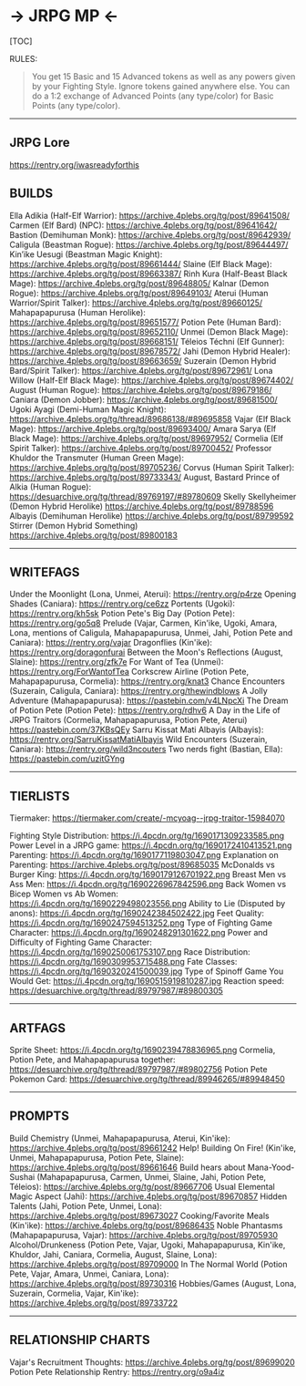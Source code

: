 # -> JRPG MP <-

[TOC]

RULES:
> You get 15 Basic and 15 Advanced tokens as well as any powers given by your Fighting Style.
> Ignore tokens gained anywhere else.
> You can do a 1:2 exchange of Advanced Points (any type/color) for Basic Points (any type/color).

***
## JRPG Lore
https://rentry.org/iwasreadyforthis

## BUILDS

Ella Adikia (Half-Elf Warrior): https://archive.4plebs.org/tg/post/89641508/
Carmen (Elf Bard) (NPC): https://archive.4plebs.org/tg/post/89641642/
Bastion (Demihuman Monk): https://archive.4plebs.org/tg/post/89642939/
Caligula (Beastman Rogue): https://archive.4plebs.org/tg/post/89644497/
Kin’ike Uesugi (Beastman Magic Knight): https://archive.4plebs.org/tg/post/89661444/
Slaine (Elf Black Mage): https://archive.4plebs.org/tg/post/89663387/
Rinh Kura (Half-Beast Black Mage): https://archive.4plebs.org/tg/post/89648805/
Kalnar (Demon Rogue): https://archive.4plebs.org/tg/post/89649103/
Aterui (Human Warrior/Spirit Talker): https://archive.4plebs.org/tg/post/89660125/
Mahapapapurusa (Human Herolike): https://archive.4plebs.org/tg/post/89651577/
Potion Pete (Human Bard): https://archive.4plebs.org/tg/post/89652110/
Unmei (Demon Black Mage): https://archive.4plebs.org/tg/post/89668151/
Téleios Téchni (Elf Gunner): https://archive.4plebs.org/tg/post/89678572/
Jahi (Demon Hybrid Healer): https://archive.4plebs.org/tg/post/89663659/
Suzerain (Demon Hybrid Bard/Spirit Talker): https://archive.4plebs.org/tg/post/89672961/
Lona Willow (Half-Elf Black Mage): https://archive.4plebs.org/tg/post/89674402/
August (Human Rogue): https://archive.4plebs.org/tg/post/89679186/
Caniara (Demon Jobber): https://archive.4plebs.org/tg/post/89681500/
Ugoki Ayagi (Demi-Human Magic Knight): https://archive.4plebs.org/tg/thread/89686138/#89695858
Vajar (Elf Black Mage): https://archive.4plebs.org/tg/post/89693400/
Amara Sarya (Elf Black Mage): https://archive.4plebs.org/tg/post/89697952/
Cormelia (Elf Spirit Talker): https://archive.4plebs.org/tg/post/89700452/
Professor Khuldor the Transmuter (Human Green Mage): https://archive.4plebs.org/tg/post/89705236/
Corvus (Human Spirit Talker): https://archive.4plebs.org/tg/post/89733343/
August, Bastard Prince of Alkia (Human Rogue): https://desuarchive.org/tg/thread/89769197/#89780609
Skelly Skellyheimer (Demon Hybrid Herolike)
https://archive.4plebs.org/tg/post/89788596
Albayis (Demihuman Herolike)
https://archive.4plebs.org/tg/post/89799592
Stirrer (Demon Hybrid Something)
https://archive.4plebs.org/tg/post/89800183
***

## WRITEFAGS

Under the Moonlight (Lona, Unmei, Aterui): https://rentry.org/p4rze
Opening Shades (Caniara): https://rentry.org/ce6zz
Portents (Ugoki): https://rentry.org/kh5sk
Potion Pete's Big Day (Potion Pete): https://rentry.org/go5q8
Prelude (Vajar, Carmen, Kin'ike, Ugoki, Amara, Lona, mentions of Caligula, Mahapapapurusa, Unmei, Jahi, Potion Pete and Caniara): https://rentry.org/vajar
Dragonflies (Kin'ike): https://rentry.org/doragonfurai
Between the Moon's Reflections (August, Slaine): https://rentry.org/zfk7e
For Want of Tea (Unmei): https://rentry.org/ForWantofTea
Corkscrew Airline (Potion Pete, Mahapapapurusa, Cormelia): https://rentry.org/knat3
Chance Encounters (Suzerain, Caligula, Caniara): https://rentry.org/thewindblows
A Jolly Adventure (Mahapapapurusa): https://pastebin.com/v4LNpcXi
The Dream of Potion Pete (Potion Pete): https://rentry.org/rdhv6
A Day in the Life of JRPG Traitors (Cormelia, Mahapapapurusa, Potion Pete, Aterui)
https://pastebin.com/37KBsQEy
Sarru Kissat Mati Albayis (Albayis): https://rentry.org/SarruKissatMatiAlbayis
Wild Encounters (Suzerain, Caniara): https://rentry.org/wild3ncouters
Two nerds fight (Bastian, Ella): https://pastebin.com/uzitGYng
***

## TIERLISTS

Tiermaker: https://tiermaker.com/create/-mcyoag--jrpg-traitor-15984070

Fighting Style Distribution: https://i.4pcdn.org/tg/1690171309233585.png
Power Level in a JRPG game: https://i.4pcdn.org/tg/1690172410413521.png
Parenting: https://i.4pcdn.org/tg/1690177119803047.png
Explanation on Parenting: https://archive.4plebs.org/tg/post/89685035
McDonalds vs Burger King: https://i.4pcdn.org/tg/1690179126701922.png
Breast Men vs Ass Men: https://i.4pcdn.org/tg/1690226967842596.png
Back Women vs Bicep Women vs Ab Women: https://i.4pcdn.org/tg/1690229498023556.png
Ability to Lie (Disputed by anons): https://i.4pcdn.org/tg/1690242384502422.jpg
Feet Quality: https://i.4pcdn.org/tg/1690247594513252.png
Type of Fighting Game Character: https://i.4pcdn.org/tg/1690248291301622.png
Power and Difficulty of Fighting Game Character: https://i.4pcdn.org/tg/1690250061753107.png
Race Distribution: https://i.4pcdn.org/tg/1690309953715488.png
Fate Classes: https://i.4pcdn.org/tg/1690320241500039.jpg
Type of Spinoff Game You Would Get: https://i.4pcdn.org/tg/1690515919810287.jpg
Reaction speed: https://desuarchive.org/tg/thread/89797987/#89800305

***

## ARTFAGS

Sprite Sheet: https://i.4pcdn.org/tg/1690239478836965.png
Cormelia, Potion Pete, and Mahapapapurusa together: https://desuarchive.org/tg/thread/89797987/#89802756
Potion Pete Pokemon Card: https://desuarchive.org/tg/thread/89946265/#89948450
***

## PROMPTS

Build Chemistry (Unmei, Mahapapapurusa, Aterui, Kin'ike): https://archive.4plebs.org/tg/post/89661242
Help! Building On Fire! (Kin'ike, Unmei, Mahapapapurusa, Potion Pete, Slaine): https://archive.4plebs.org/tg/post/89661646
Build hears about Mana-Yood-Sushai (Mahapapapurusa, Carmen, Unmei, Slaine, Jahi, Potion Pete, Téleios): https://archive.4plebs.org/tg/post/89667706
Usual Elemental Magic Aspect (Jahi): https://archive.4plebs.org/tg/post/89670857
Hidden Talents (Jahi, Potion Pete, Unmei, Lona): https://archive.4plebs.org/tg/post/89673027
Cooking/Favorite Meals (Kin'ike): https://archive.4plebs.org/tg/post/89686435
Noble Phantasms (Mahapapapurusa, Vajar): https://archive.4plebs.org/tg/post/89705930
Alcohol/Drunkeness (Potion Pete, Vajar, Ugoki, Mahapapapurusa, Kin'ike, Khuldor, Jahi, Caniara, Cormelia, August, Slaine, Lona): https://archive.4plebs.org/tg/post/89709000
In The Normal World (Potion Pete, Vajar, Amara, Unmei, Caniara, Lona): https://archive.4plebs.org/tg/post/89730316
Hobbies/Games (August, Lona, Suzerain, Cormelia, Vajar, Kin'ike): https://archive.4plebs.org/tg/post/89733722

***

## RELATIONSHIP CHARTS

Vajar's Recruitment Thoughts: https://archive.4plebs.org/tg/post/89699020
Potion Pete Relationship Rentry:
https://rentry.org/o9a4iz